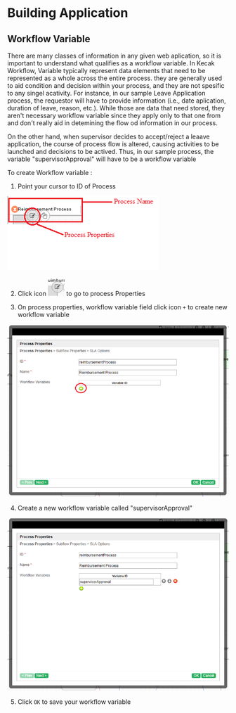# Building Application #

## Workflow Variable ##

There are many classes of information in any given web aplication, so it is important to understand 
what qualifies as a workflow variable. In Kecak Workflow, Variable typically  represent data elements that need to be  represented as a whole across the entire process. they are generally used to aid condition and decision within your process, and they are not spesific to any singel acativity. For instance, in our sample Leave Application process, the requestor will have to provide information (i.e., date aplication, duration of leave, reason, etc.). While those are data that need stored, they aren't necessary workflow variable since they apply only to that one from and don't really aid in detemining the flow od information in our process.

On the other hand, when supervisor decides to accept/reject a leaave application, the course of process flow is altered, causing activities to be launched and decisions to be actived. Thus, in our sample process, the variable "supervisorApproval" will have to be a workflow variable 

To create Workflow variable :

1. Point your cursor to ID of Process 	

<img src="https://raw.githubusercontent.com/kinnara-digital-studio/kecak-workflow/master/docs/assets/buildingPlugins-workflowVariable6.png" alt="buildingPlugins-workflowVariable6" />

2. Click icon <img src="https://raw.githubusercontent.com/kinnara-digital-studio/kecak-workflow/master/docs/assets/buildingPlugins-workflowVariable8.png" alt="buildingPlugins-workflowVariable8" /> to go to process Properties

3. On process properties, workflow variable field click icon `+` to create new workflow variable

<img src = "https://raw.githubusercontent.com/kinnara-digital-studio/kecak-workflow/master/docs/assets/buildingPlugins-workflowVariable7.png" alt="buildingPlugins-workflowVariable7" />  

4. Create a new workflow variable called "supervisorApproval"

<img src="https://raw.githubusercontent.com/kinnara-digital-studio/kecak-workflow/master/docs/assets/buildingPlugins-workflowVariable10.png" alt="buildingPlugins-workflowVariable10" />

5. Click `OK` to save your workflow variable 


